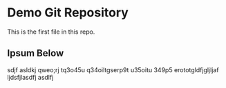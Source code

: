 # Demo Git Repository

This is the first file in this repo.


## Ipsum Below

sdjf asldkj qweo;rj tq3o45u q34oiltgserp9t u35oitu 349p5 erototgldfjgljljaf ljdsfjlasdfj asdlfj 

